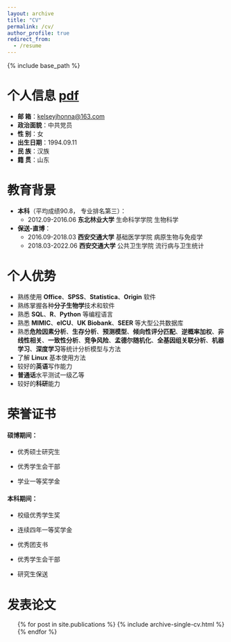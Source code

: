 ```yaml
---
layout: archive
title: "CV"
permalink: /cv/
author_profile: true
redirect_from:
  - /resume
---
```


{% include base_path %}

# 个人信息 [pdf](http://kelseyjhonna.github.io/files/Resume.pdf)  

- **邮  箱**：kelseyjhonna@163.com
- **政治面貌**：中共党员
- **性   别**：女
- **出生日期**：1994.09.11
- **民   族**：汉族
- **籍   贯**：山东

教育背景
======
* **本科**（平均成绩90.8， 专业排名第三）：
  * 2012.09-2016.06 **东北林业大学**  生命科学学院  生物科学
* **保送-直博**：
  *  2016.09-2018.03 **西安交通大学**  基础医学学院  病原生物与免疫学
  *  2018.03-2022.06 **西安交通大学**  公共卫生学院  流行病与卫生统计  

个人优势
======
* 熟练使用 **Office**、**SPSS**、**Statistica**、**Origin** 软件
* 熟练掌握各种**分子生物学**技术和软件
* 熟悉 **SQL**、**R**、**Python** 等编程语言
* 熟悉 **MIMIC**、**eICU**、**UK** **Biobank**、**SEER** 等大型公共数据库
* 熟悉**危险因素分析**、**生存分析**、**预测模型**、**倾向性评分匹配**、**逆概率加权**、**非线性相关**、**一致性分析**、**竞争风险**、**孟德尔随机化**、**全基因组关联分析**、**机器学习**、**深度学习**等统计分析模型与方法
* 了解 **Linux** 基本使用方法
* 较好的**英语**写作能力
* **普通话**水平测试一级乙等
* 较好的**科研**能力  

# 荣誉证书

#### 硕博期间：

- 优秀硕士研究生

- 优秀学生会干部

- 学业一等奖学金

#### 本科期间：

- 校级优秀学生奖

- 连续四年一等奖学金

- 优秀团支书

- 优秀学生会干部

- 研究生保送  

发表论文
======
  <ul>{% for post in site.publications %}
    {% include archive-single-cv.html %}
  {% endfor %}</ul>
